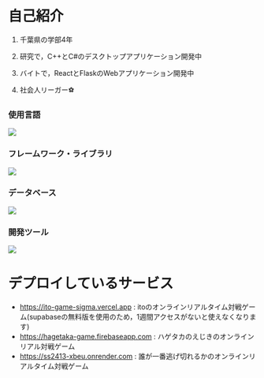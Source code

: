 # 自己紹介

1. 千葉県の学部4年

2. 研究で，C++とC#のデスクトップアプリケーション開発中

3. バイトで，ReactとFlaskのWebアプリケーション開発中

4. 社会人リーガー⚽

### 使用言語
<img src="https://skillicons.dev/icons?i=cpp,cs,python,js,typescript,dart" /> <br />

### フレームワーク・ライブラリ
<img src="https://skillicons.dev/icons?i=opencv,pytorch,react,next,hono,flask,flutter" /> <br />

### データベース
<img src="https://skillicons.dev/icons?i=firebase,supabase" /> <br />

### 開発ツール
<img src="https://skillicons.dev/icons?i=git,docker,gcp,cloudflare" /> <br />

# デプロイしているサービス
- https://ito-game-sigma.vercel.app     : itoのオンラインリアルタイム対戦ゲーム(supabaseの無料版を使用のため，1週間アクセスがないと使えなくなります)
- https://hagetaka-game.firebaseapp.com : ハゲタカのえじきのオンラインリアル対戦ゲーム
- https://ss2413-xbeu.onrender.com      : 誰が一番逃げ切れるかのオンラインリアルタイム対戦ゲーム
